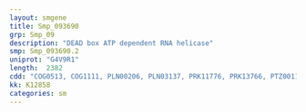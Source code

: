 ```yaml
---
layout: smgene
title: Smp_093690
grp: Smp_09
description: "DEAD box ATP dependent RNA helicase"
smp: Smp_093690.2
uniprot: "G4V9R1"
length:  2382
cdd: "COG0513, COG1111, PLN00206, PLN03137, PRK11776, PRK13766, PTZ00110, PTZ00121, TIGR01389, TIGR04397, cd00079, cd00268, cl21455, pfam00270, pfam00271, pfam06991, smart00487, smart00490"
kk: K12858
categories: sm
---
```

